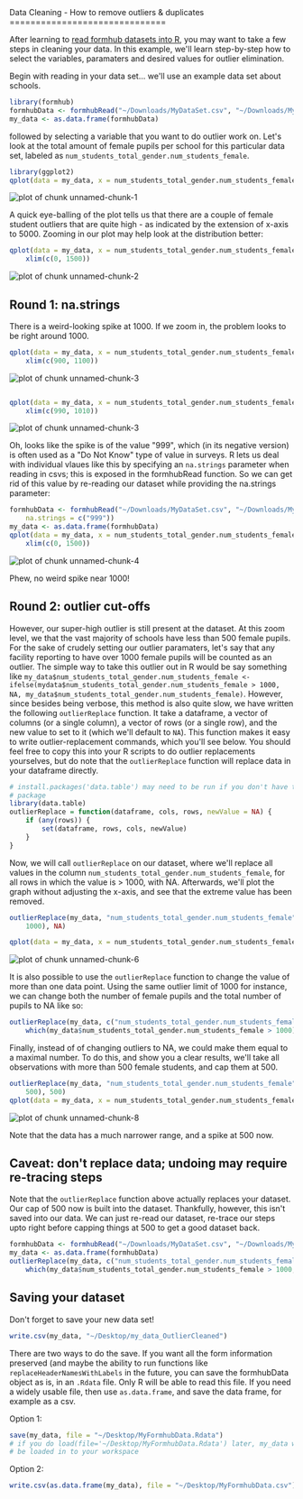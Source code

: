 <link href="http://kevinburke.bitbucket.org/markdowncss/markdown.css" rel="stylesheet"></link>
Data Cleaning - How to remove outliers & duplicates
==============================
  
After learning to [read formhub datasets into R](http://modilabs.github.com/formhub.R/demo/Basics_of_formhub.R.html), you may want to take a few steps in cleaning your data. In this example, we'll learn step-by-step how to select the variables, paramaters and desired values for outlier elimination. 

Begin with reading in your data set... we'll use an example data set about schools.
  

```r
library(formhub)
formhubData <- formhubRead("~/Downloads/MyDataSet.csv", "~/Downloads/MyForm.json")
my_data <- as.data.frame(formhubData)
```


followed by selecting a variable that you want to do outlier work on. Let's look at the total amount of female pupils per school for this particular data set, labeled as `num_students_total_gender.num_students_female`.  


```r
library(ggplot2)
qplot(data = my_data, x = num_students_total_gender.num_students_female) + ylab("Number of Schools")
```

![plot of chunk unnamed-chunk-1](figure/unnamed-chunk-1.png) 


A quick eye-balling of the plot tells us that there are a couple of female student outliers that are quite high - as indicated by the extension of x-axis to 5000. Zooming in our plot may help look at the distribution better:   


```r
qplot(data = my_data, x = num_students_total_gender.num_students_female) + ylab("Number of Schools") + 
    xlim(c(0, 1500))
```

![plot of chunk unnamed-chunk-2](figure/unnamed-chunk-2.png) 


Round 1: na.strings
----------------
There is a weird-looking spike at 1000. If we zoom in, the problem looks to be right around 1000.

```r
qplot(data = my_data, x = num_students_total_gender.num_students_female) + ylab("Number of Schools") + 
    xlim(c(900, 1100))
```

![plot of chunk unnamed-chunk-3](figure/unnamed-chunk-31.png) 

```r

qplot(data = my_data, x = num_students_total_gender.num_students_female) + ylab("Number of Schools") + 
    xlim(c(990, 1010))
```

![plot of chunk unnamed-chunk-3](figure/unnamed-chunk-32.png) 


Oh, looks like the spike is of the value "999", which (in its negative version) is often used as a "Do Not Know" type of value in surveys. R lets us deal with individual vlaues like this by specifying an `na.strings` parameter when reading in csvs; this is exposed in the formhubRead function. So we can get rid of this value by re-reading our dataset while providing the na.strings parameter:

```r
formhubData <- formhubRead("~/Downloads/MyDataSet.csv", "~/Downloads/MyForm.json", 
    na.strings = c("999"))
my_data <- as.data.frame(formhubData)
qplot(data = my_data, x = num_students_total_gender.num_students_female) + ylab("Number of Schools") + 
    xlim(c(0, 1500))
```

![plot of chunk unnamed-chunk-4](figure/unnamed-chunk-4.png) 

Phew, no weird spike near 1000!

Round 2: outlier cut-offs
----------------
However, our super-high outlier is still present at the dataset. At this zoom level, we that the vast majority of schools have less than 500 female pupils. For the sake of crudely setting our outlier paramaters, let's say that any facility reporting to have over 1000 female pupils will be counted as an outlier. The simple way to take this outlier out in R would be say something like `my_data$num_students_total_gender.num_students_female <- ifelse(mydata$num_students_total_gender.num_students_female > 1000, NA, my_data$num_students_total_gender.num_students_female)`. However, since besides being verbose, this method is also quite slow, we have written the following `outlierReplace` function. It take a dataframe, a vector of columns (or a single column), a vector of rows (or a single row), and the new value to set to it (which we'll default to `NA`). This function makes it easy to write outlier-replacement commands, which you'll see below. You should feel free to copy this into your R scripts to do outlier replacements yourselves, but do note that the `outlierReplace` function will replace data in your dataframe directly.



```r
# install.packages('data.table') may need to be run if you don't have the
# package
library(data.table)
outlierReplace = function(dataframe, cols, rows, newValue = NA) {
    if (any(rows)) {
        set(dataframe, rows, cols, newValue)
    }
}
```


Now, we will call `outlierReplace` on our dataset, where we'll replace all values in the column `num_students_total_gender.num_students_female`, for all rows in which the value is > 1000, with NA. Afterwards, we'll plot the graph without adjusting the x-axis, and see that the extreme value has been removed.

```r
outlierReplace(my_data, "num_students_total_gender.num_students_female", which(my_data$num_students_total_gender.num_students_female > 
    1000), NA)

qplot(data = my_data, x = num_students_total_gender.num_students_female) + ylab("Number of Schools")
```

![plot of chunk unnamed-chunk-6](figure/unnamed-chunk-6.png) 


It is also possible to use the `outlierReplace` function to change the value of more than one data point. Using the same outlier limit of 1000 for instance, we can change both the number of female pupils and the total number of pupils to NA like so:


```r
outlierReplace(my_data, c("num_students_total_gender.num_students_female", "num_students_total_gender.num_students_total"), 
    which(my_data$num_students_total_gender.num_students_female > 1000), NA)
```


Finally, instead of of changing outliers to NA, we could make them equal to a maximal number. To do this, and show you a clear results, we'll take all observations with more than 500 female students, and cap them at 500.


```r
outlierReplace(my_data, "num_students_total_gender.num_students_female", which(my_data$num_students_total_gender.num_students_female > 
    500), 500)
qplot(data = my_data, x = num_students_total_gender.num_students_female) + ylab("Number of Schools")
```

![plot of chunk unnamed-chunk-8](figure/unnamed-chunk-8.png) 

Note that the data has a much narrower range, and a spike at 500 now.


Caveat: don't replace data; undoing may require re-tracing steps
----------------------------------------------------------------

Note that the `outlierReplace` function above actually replaces your dataset. Our cap of 500 now is built into the dataset. Thankfully, however, this isn't saved into our data. We can just re-read our dataset, re-trace our steps upto right before capping things at 500 to get a good dataset back.


```r
formhubData <- formhubRead("~/Downloads/MyDataSet.csv", "~/Downloads/MyForm.json")  # actually, this step isn't strictly necessary; as formhubData has never been replaced
my_data <- as.data.frame(formhubData)
outlierReplace(my_data, c("num_students_total_gender.num_students_female", "num_students_total_gender.num_students_total"), 
    which(my_data$num_students_total_gender.num_students_female > 1000, NA))
```



Saving your dataset
-----------------------
Don't forget to save your new data set!


```r
write.csv(my_data, "~/Desktop/my_data_OutlierCleaned")
```


There are two ways to do the save. If you want all the form information preserved (and maybe the ability to run functions like `replaceHeaderNamesWithLabels` in the future, you can save the formhubData object as is, in an `.Rdata` file. Only R will be able to read this file. If you need a widely usable file, then use `as.data.frame`, and save the data frame, for example as a csv.

Option 1:

```r
save(my_data, file = "~/Desktop/MyFormhubData.Rdata")
# if you do load(file='~/Desktop/MyFormhubData.Rdata') later, my_data will
# be loaded in to your workspace
```


Option 2:

```r
write.csv(as.data.frame(my_data), file = "~/Desktop/MyFormhubData.csv")
```

